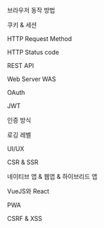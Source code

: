브라우저 동작 방법

쿠키 & 세션

HTTP Request Method

HTTP Status code

REST API

Web Server WAS

OAuth

JWT

인증 방식

로깅 레벨

UI/UX

CSR & SSR

네이티브 앱 & 웹앱 & 하이브리드 앱

VueJS와 React

PWA

CSRF & XSS